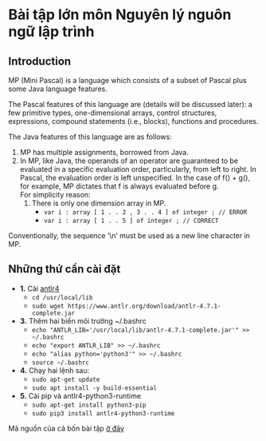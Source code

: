 # Bài tập lớn môn Nguyên lý nguôn ngữ lập trình
## Introduction
MP (Mini Pascal) is a language which consists of a subset of Pascal plus some Java language features.

The Pascal features of this language are (details will be discussed later): a few primitive types, one-dimensional arrays, control structures, expressions, compound statements (i.e., blocks), functions and procedures.

The Java features of this language are as follows:
1. MP has multiple assignments, borrowed from Java.
2. In MP, like Java, the operands of an operator are guaranteed to be evaluated in a specific evaluation order, particularly, from left to right. In Pascal, the evaluation order is left unspecified. In the case of f() + g(), for example, MP dictates that f is always evaluated before g.<br/>
For simplicity reason:
    1. There is only one dimension array in MP.
        - ```var i : array [ 1 . . 2 , 3 . . 4 ] of integer ; // ERROR```
        - ```var i : array [ 1 . . 5 ] of integer ; // CORRECT```

Conventionally, the sequence ’\n’ must be used as a new line character in MP.
## Những thứ cần cài đặt
* **1.** Cài [antlr4](https://www.antlr.org/)
    + ```cd /usr/local/lib```
    + ```sudo wget https://www.antlr.org/download/antlr-4.7.1-complete.jar```
* **3.** Thêm hai biến môi trường ~/.bashrc
    + ```echo "ANTLR_LIB='/usr/local/lib/antlr-4.7.1-complete.jar'" >> ~/.bashrc```
    + ```echo "export ANTLR_LIB" >> ~/.bashrc```
    + ```echo "alias python='python3'" >> ~/.bashrc```
    + ```source ~/.bashrc```
* **4.** Chạy hai lệnh sau:
    + ```sudo apt-get update```
    + ```sudo apt install -y build-essential```
* **5.** Cài pip và antlr4-python3-runtime
    + ```sudo apt-get install python3-pip```
    + ```sudo pip3 install antlr4-python3-runtime```

Mã nguồn của cả bốn bài tập [ở đây](https://github.com/hiennguyen9874/ass_ppl/tree/master/assignment4/src)